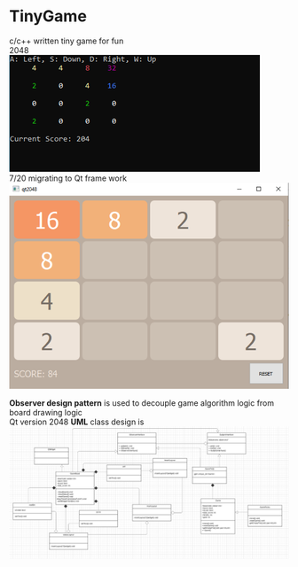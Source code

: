 # TinyGame
c/c++ written tiny game for fun  
2048   
![alt text](https://github.com/hancockyang/TinyGame/blob/main/2048/2048-2.PNG)   
7/20 migrating to Qt frame work  
![alt text](https://github.com/hancockyang/TinyGame/blob/main/2048/2048-1.PNG)   


**Observer design pattern**  is used to decouple game algorithm logic from board drawing logic   
Qt version 2048 **UML** class design is   
![alt text](https://github.com/hancockyang/TinyGame/blob/main/2048/UML.PNG)   